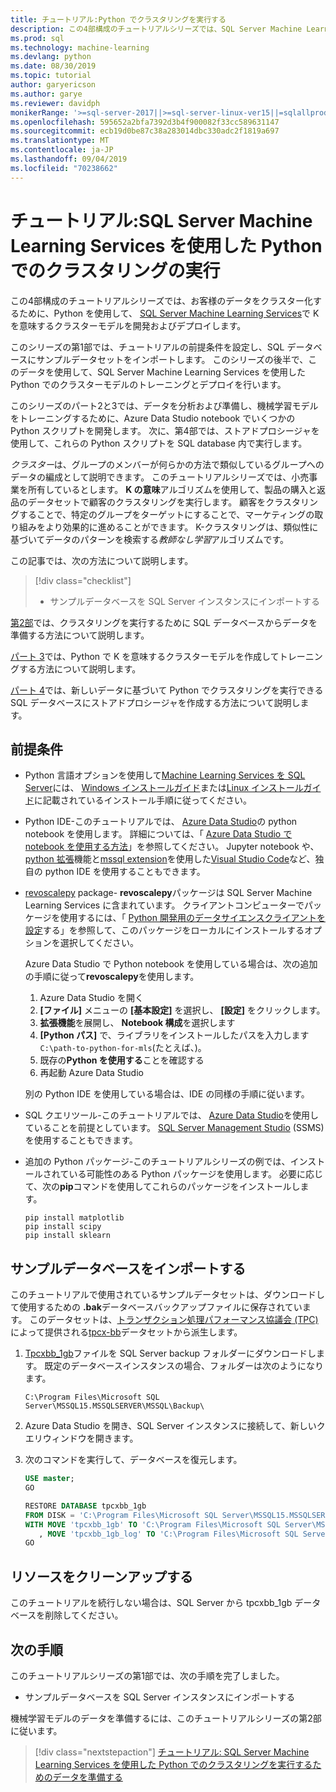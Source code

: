 ```yaml
---
title: チュートリアル:Python でクラスタリングを実行する
description: この4部構成のチュートリアルシリーズでは、SQL Server Machine Learning Services で Python を使用して、SQL データベースで顧客のクラスタリングを実行します。
ms.prod: sql
ms.technology: machine-learning
ms.devlang: python
ms.date: 08/30/2019
ms.topic: tutorial
author: garyericson
ms.author: garye
ms.reviewer: davidph
monikerRange: '>=sql-server-2017||>=sql-server-linux-ver15||=sqlallproducts-allversions'
ms.openlocfilehash: 595652a2bfa7392d3b4f900082f33cc589631147
ms.sourcegitcommit: ecb19d0be87c38a283014dbc330adc2f1819a697
ms.translationtype: MT
ms.contentlocale: ja-JP
ms.lasthandoff: 09/04/2019
ms.locfileid: "70238662"
---
```

# <a name="tutorial-perform-clustering-in-python-with-sql-server-machine-learning-services"></a>チュートリアル:SQL Server Machine Learning Services を使用した Python でのクラスタリングの実行

この4部構成のチュートリアルシリーズでは、お客様のデータをクラスター化するために、Python を使用して、 [SQL Server Machine Learning Services](../what-is-sql-server-machine-learning.md)で K を意味するクラスターモデルを開発およびデプロイします。

このシリーズの第1部では、チュートリアルの前提条件を設定し、SQL データベースにサンプルデータセットをインポートします。 このシリーズの後半で、このデータを使用して、SQL Server Machine Learning Services を使用した Python でのクラスターモデルのトレーニングとデプロイを行います。

このシリーズのパート2と3では、データを分析および準備し、機械学習モデルをトレーニングするために、Azure Data Studio notebook でいくつかの Python スクリプトを開発します。 次に、第4部では、ストアドプロシージャを使用して、これらの Python スクリプトを SQL database 内で実行します。

*クラスター*は、グループのメンバーが何らかの方法で類似しているグループへのデータの編成として説明できます。 このチュートリアルシリーズでは、小売事業を所有しているとします。 **K の意味**アルゴリズムを使用して、製品の購入と返品のデータセットで顧客のクラスタリングを実行します。 顧客をクラスタリングすることで、特定のグループをターゲットにすることで、マーケティングの取り組みをより効果的に進めることができます。
K-クラスタリングは、類似性に基づいてデータのパターンを検索する*教師なし学習*アルゴリズムです。

この記事では、次の方法について説明します。

> [!div class="checklist"]
> * サンプルデータベースを SQL Server インスタンスにインポートする

[第2部](tutorial-python-clustering-model-prepare-data.md)では、クラスタリングを実行するために SQL データベースからデータを準備する方法について説明します。

[パート 3](tutorial-python-clustering-model-build.md)では、Python で K を意味するクラスターモデルを作成してトレーニングする方法について説明します。

[パート 4](tutorial-python-clustering-model-deploy.md)では、新しいデータに基づいて Python でクラスタリングを実行できる SQL データベースにストアドプロシージャを作成する方法について説明します。

## <a name="prerequisites"></a>前提条件

* Python 言語オプションを使用して[Machine Learning Services を SQL Server](../what-is-sql-server-machine-learning.md)には、 [Windows インストールガイド](../install/sql-machine-learning-services-windows-install.md)または[Linux インストールガイド](https://docs.microsoft.com/sql/linux/sql-server-linux-setup-machine-learning?toc=%2fsql%2fadvanced-analytics%2ftoc.json&view=sql-server-linux-ver15)に記載されているインストール手順に従ってください。

* Python IDE-このチュートリアルでは、 [Azure Data Studio](../../azure-data-studio/what-is.md)の python notebook を使用します。 詳細については、「 [Azure Data Studio で notebook を使用する方法](../../azure-data-studio/sql-notebooks.md)」を参照してください。 Jupyter notebook や、 [python 拡張](https://marketplace.visualstudio.com/items?itemName=ms-python.python)機能と[mssql extension](https://marketplace.visualstudio.com/items?itemName=ms-mssql.mssql)を使用した[Visual Studio Code](https://code.visualstudio.com/docs)など、独自の python IDE を使用することもできます。

* [revoscalepy](https://docs.microsoft.com/machine-learning-server/python-reference/revoscalepy/revoscalepy-package) package- **revoscalepy**パッケージは SQL Server Machine Learning Services に含まれています。 クライアントコンピューターでパッケージを使用するには、「 [Python 開発用のデータサイエンスクライアントを設定](../python/setup-python-client-tools-sql.md)する」を参照して、このパッケージをローカルにインストールするオプションを選択してください。

  Azure Data Studio で Python notebook を使用している場合は、次の追加の手順に従って**revoscalepy**を使用します。

  1. Azure Data Studio を開く
  1. **[ファイル]** メニューの **[基本設定]** を選択し、 **[設定]** をクリックします。
  1. **拡張機能**を展開し、 **Notebook 構成**を選択します
  1. **[Python パス]** で、ライブラリをインストールしたパスを入力します`C:\path-to-python-for-mls`(たとえば、)。
  1. 既存の**Python を使用する**ことを確認する
  1. 再起動 Azure Data Studio

  別の Python IDE を使用している場合は、IDE の同様の手順に従います。

* SQL クエリツール-このチュートリアルでは、 [Azure Data Studio](../../azure-data-studio/what-is.md)を使用していることを前提としています。 [SQL Server Management Studio](../../ssms/sql-server-management-studio-ssms.md) (SSMS) を使用することもできます。

* 追加の Python パッケージ-このチュートリアルシリーズの例では、インストールされている可能性のある Python パッケージを使用します。 必要に応じて、次の**pip**コマンドを使用してこれらのパッケージをインストールします。

  ```console
  pip install matplotlib
  pip install scipy
  pip install sklearn
  ```

## <a name="import-the-sample-database"></a>サンプルデータベースをインポートする

このチュートリアルで使用されているサンプルデータセットは、ダウンロードして使用するための **.bak**データベースバックアップファイルに保存されています。 このデータセットは、[トランザクション処理パフォーマンス協議会 (TPC)](http://www.tpc.org/default.asp)によって提供される[tpcx-bb](http://www.tpc.org/tpcx-bb/default.asp)データセットから派生します。

1. [Tpcxbb_1gb](https://sqlchoice.blob.core.windows.net/sqlchoice/static/tpcxbb_1gb.bak)ファイルを SQL Server backup フォルダーにダウンロードします。 既定のデータベースインスタンスの場合、フォルダーは次のようになります。

   `C:\Program Files\Microsoft SQL Server\MSSQL15.MSSQLSERVER\MSSQL\Backup\`

1. Azure Data Studio を開き、SQL Server インスタンスに接続して、新しいクエリウィンドウを開きます。

1. 次のコマンドを実行して、データベースを復元します。

   ```sql
   USE master;
   GO

   RESTORE DATABASE tpcxbb_1gb
   FROM DISK = 'C:\Program Files\Microsoft SQL Server\MSSQL15.MSSQLSERVER\MSSQL\Backup\tpcxbb_1gb.bak'
   WITH MOVE 'tpcxbb_1gb' TO 'C:\Program Files\Microsoft SQL Server\MSSQL15.MSSQLSERVER\MSSQL\DATA\tpcxbb_1gb.mdf'
      , MOVE 'tpcxbb_1gb_log' TO 'C:\Program Files\Microsoft SQL Server\MSSQL15.MSSQLSERVER\MSSQL\DATA\tpcxbb_1gb.ldf';
   GO
   ```

## <a name="clean-up-resources"></a>リソースをクリーンアップする

このチュートリアルを続行しない場合は、SQL Server から tpcxbb_1gb データベースを削除してください。

## <a name="next-steps"></a>次の手順

このチュートリアルシリーズの第1部では、次の手順を完了しました。

* サンプルデータベースを SQL Server インスタンスにインポートする

機械学習モデルのデータを準備するには、このチュートリアルシリーズの第2部に従います。

> [!div class="nextstepaction"]
> [チュートリアル: SQL Server Machine Learning Services を使用した Python でのクラスタリングを実行するためのデータを準備する](tutorial-python-clustering-model-prepare-data.md)

